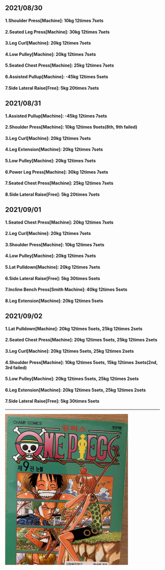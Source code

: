 ## 2021/08/30
#### 1.Shoulder Press\[Machine\]: 10kg 12times 7sets
#### 2.Seated Leg Press\[Machine\]: 30kg 12times 7sets
#### 3.Leg Curl\[Machine\]: 20kg 12times 7sets
#### 4.Low Pulley\[Machine\]: 20kg 12times 7sets
#### 5.Seated Chest Press\[Machine\]: 25kg 12times 7sets
#### 6.Assisted Pullup\[Machine\]: -45kg 12times 5sets
#### 7.Side Lateral Raise\[Free\]: 5kg 20times 7sets

## 2021/08/31
#### 1.Assisted Pullup\[Machine\]: -45kg 12times 7sets
#### 2.Shoulder Press\[Machine\]: 10kg 12times 9sets(8th, 9th failed)
#### 3.Leg Curl\[Machine\]: 20kg 12times 7sets
#### 4.Leg Extension\[Machine\]: 20kg 12times 7sets
#### 5.Low Pulley\[Machine\]: 20kg 12times 7sets
#### 6.Power Leg Press\[Machine\]: 30kg 12times 7sets
#### 7.Seated Chest Press\[Machine\]: 25kg 12times 7sets
#### 8.Side Lateral Raise\[Free\]: 5kg 20times 7sets


## 2021/09/01
#### 1.Seated Chest Press\[Machine\]: 20kg 12times 7sets
#### 2.Leg Curl\[Machine\]: 20kg 12times 7sets
#### 3.Shoulder Press\[Machine\]: 10kg 12times 7sets
#### 4.Low Pulley\[Machine\]: 20kg 12times 7sets
#### 5.Lat Pulldown\[Machine\]: 20kg 12times 7sets
#### 6.Side Lateral Raise\[Free\]: 5kg 30times 5sets
#### 7.Incline Bench Press\[Smith Machine\]: 40kg 12times 5sets
#### 8.Leg Extension\[Machine\]: 20kg 12times 5sets


## 2021/09/02
#### 1.Lat Pulldown\[Machine\]: 20kg 12times 5sets, 25kg 12times 2sets
#### 2.Seated Chest Press\[Machine\]: 20kg 12times 5sets, 25kg 12times 2sets
#### 3.Leg Curl\[Machine\]: 20kg 12times 5sets, 25kg 12times 2sets
#### 4.Shoulder Press\[Machine\]: 10kg 12times 5sets, 15kg 12times 3sets(2nd, 3rd failed)
#### 5.Low Pulley\[Machine\]: 20kg 12times 5sets, 25kg 12times 2sets
#### 6.Leg Extension\[Machine\]: 20kg 12times 5sets, 25kg 12times 2sets
#### 7.Side Lateral Raise\[Free\]: 5kg 30times 5sets


---
<img src='./_resources/__009.png' width='400px' />
